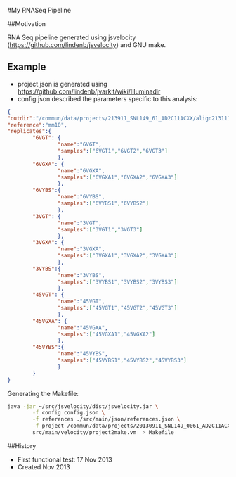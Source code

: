 #My RNASeq Pipeline

##Motivation

RNA Seq pipeline generated using jsvelocity (https://github.com/lindenb/jsvelocity) and GNU make.

## Example

* project.json is generated using  https://github.com/lindenb/jvarkit/wiki/Illuminadir
* config.json described the parameters specific to this analysis:

```json
{
"outdir":"/commun/data/projects/213911_SNL149_61_AD2C11ACXX/align2131114",
"reference":"mm10",
"replicates":{
        "6VGT": {
                "name":"6VGT",
                "samples":["6VGT1","6VGT2","6VGT3"]
                },
        "6VGXA": {
                "name":"6VGXA",
                "samples":["6VGXA1","6VGXA2","6VGXA3"]
                },
        "6VYBS":{
                "name":"6VYBS",
                "samples":["6VYBS1","6VYBS2"]
                },
        "3VGT": {
                "name":"3VGT",
                "samples":["3VGT1","3VGT3"]
                },
        "3VGXA": {
                "name":"3VGXA",
                "samples":["3VGXA1","3VGXA2","3VGXA3"]
                },
        "3VYBS":{
                "name":"3VYBS",
                "samples":["3VYBS1","3VYBS2","3VYBS3"]
                },
        "45VGT": {
                "name":"45VGT",
                "samples":["45VGT1","45VGT2","45VGT3"]
                },
        "45VGXA": {
                "name":"45VGXA",
                "samples":["45VGXA1","45VGXA2"]
                },
        "45VYBS":{
                "name":"45VYBS",
                "samples":["45VYBS1","45VYBS2","45VYBS3"]
                }
        }
}
```

Generating the Makefile:

```bash
java -jar ~/src/jsvelocity/dist/jsvelocity.jar \
        -f config config.json \
        -f references ./src/main/json/references.json \
        -f project /commun/data/projects/20130911_SNL149_0061_AD2C11ACXX/scripts/project.json \
        src/main/velocity/project2make.vm  > Makefile
```

##History

* First functional test: 17 Nov 2013
* Created Nov 2013



